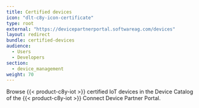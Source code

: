 ```yaml
---
title: Certified devices
icon: "dlt-c8y-icon-certificate"
type: root
external: "https://devicepartnerportal.softwareag.com/devices"
layout: redirect
bundle: certified-devices
audience:
  - Users
  - Developers
section:
  - device_management
weight: 70
---
```


Browse {{< product-c8y-iot >}} certified IoT devices in the Device Catalog of the {{< product-c8y-iot >}} Connect Device Partner Portal.
